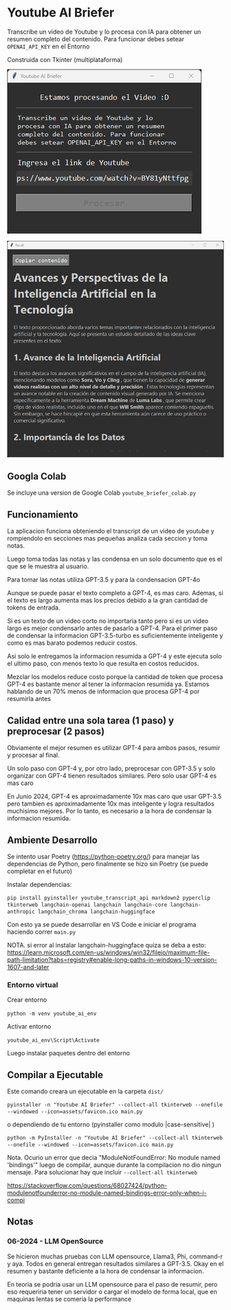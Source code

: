 # Youtube AI Briefer #

Transcribe un video de Youtube y lo procesa con IA para obtener un resumen completo del contenido. Para funcionar debes setear `OPENAI_API_KEY` en el Entorno

Construida con Tkinter (multiplataforma)

![Youtube AI Briefer main Window](assets/main-window-example.jpg "Youtube AI Briefer main Window")

![Youtube AI Briefer Result Window](assets/result-window-example.jpg "Youtube AI Briefer Result Window")

## Googla Colab ##

Se incluye una version de Google Colab `youtube_briefer_colab.py`

## Funcionamiento ##

La aplicacion funciona obteniendo el transcript de un video de youtube y rompiendolo en secciones mas pequeñas analiza cada seccion y toma notas.

Luego toma todas las notas y las condensa en un solo documento que es el que se le muestra al usuario.

Para tomar las notas utiliza GPT-3.5 y para la condensacion GPT-4o

Aunque se puede pasar el texto completo a GPT-4, es mas caro. Ademas, si el texto es largo aumenta mas los precios debido a la gran cantidad de tokens de entrada.

Si es un texto de un video corto no importaria tanto pero si es un video largo es mejor condensarlo antes de pasarlo a GPT-4. Para el primer paso de condensar la informacion GPT-3.5-turbo es suficientemente inteligente y como es mas barato podemos reducir costos.

Asi solo le entregamos la informacion resumida a GPT-4 y este ejecuta solo el ultimo paso, con menos texto lo que resulta en costos reducidos.

Mezclar los modelos reduce costo porque la cantidad de token que procesa GPT-4 es bastante menor al tener la informacion resumida ya. Estamos hablando de un 70% menos de informacion que procesa GPT-4 por resumirla antes

## Calidad entre una sola tarea (1 paso) y preprocesar (2 pasos) ##

Obviamente el mejor resumen es utilizar GPT-4 para ambos pasos, resumir y procesar al final.

Un solo paso con GPT-4 y, por otro lado, preprocesar con GPT-3.5 y solo organizar con GPT-4 tienen resultados similares. Pero solo usar GPT-4 es mas caro

En Junio 2024, GPT-4 es aproximadamente 10x mas caro que usar GPT-3.5 pero tambien es aproximadamente 10x mas inteligente y logra resultados muchisimo mejores. Por lo tanto, es necesario a la hora de condensar la informacion resumida.

## Ambiente Desarrollo  ##

Se intento usar Poetry (https://python-poetry.org/) para manejar las dependencias de Python, pero finalmente se hizo sin Poetry (se puede completar en el futuro)

Instalar dependencias:

``` 
pip install pyinstaller youtube_transcript_api markdown2 pyperclip tkinterweb langchain-openai langchain langchain-core langchain-anthropic langchain_chroma langchain-huggingface
```

Con esto ya se puede desarrollar en VS Code e iniciar el programa haciendo correr `main.py`

NOTA. si error al instalar langchain-huggingface quiza se deba a esto: https://learn.microsoft.com/en-us/windows/win32/fileio/maximum-file-path-limitation?tabs=registry#enable-long-paths-in-windows-10-version-1607-and-later

### Entorno virtual ###

Crear entorno

`python -m venv youtube_ai_env`

Activar entorno

`youtube_ai_env\Script\Activate`

Luego instalar paquetes dentro del entorno

## Compilar a Ejecutable ##

Este comando creara un ejecutable en la carpeta `dist/`

```
pyinstaller -n "Youtube AI Briefer" --collect-all tkinterweb --onefile --windowed --icon=assets/favicon.ico main.py
```

o dependiendo de tu entorno (pyinstaller como modulo |case-sensitive| )

```
python -m PyInstaller -n "Youtube AI Briefer" --collect-all tkinterweb --onefile --windowed --icon=assets/favicon.ico main.py
```

Nota. Ocurio un error que decia "ModuleNotFoundError: No module named 'bindings'" luego de compilar, aunque durante la compilacion no dio ningun mensaje. Para solucionar hay que incluir `--collect-all tkinterweb`

https://stackoverflow.com/questions/68027424/python-modulenotfounderror-no-module-named-bindings-error-only-when-i-compi

## Notas ##

### 06-2024 - LLM OpenSource ###
Se hicieron muchas pruebas con LLM opensource, Llama3, Phi, command-r y aya. Todos en general entregan resultados similares a GPT-3.5. Okay en el resumen y bastante deficiente a la hora de condensar la informacion.

En teoria se podria usar un LLM opensource para el paso de resumir, pero eso requeriria tener un servidor o cargar el modelo de forma local, que en maquinas lentas se comeria la performance